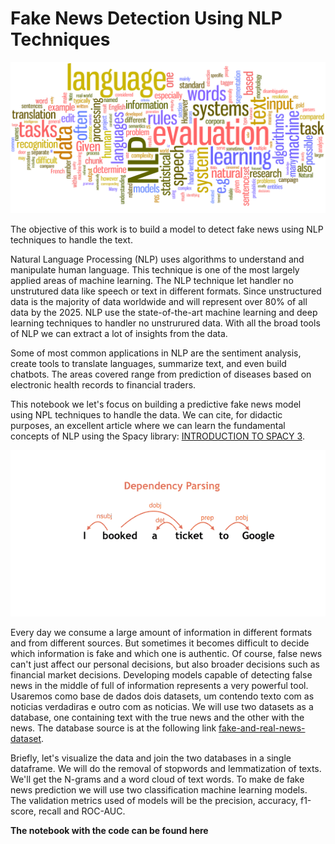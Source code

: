 # Fake News Detection Using NLP Techniques
![nlp](https://github.com/RondinellyMorais/Fake_News_Detection_using_NLP/blob/master/nlp.jpg)

The objective of this work is to build a model to detect fake news using NLP techniques to handle the text.

Natural Language Processing (NLP) uses algorithms to understand and manipulate human language. This technique is one of the most largely applied areas of machine learning. The NLP technique let handler no unstrutured data like speech or text in different formats. Since unstructured data is the majority of data worldwide and will represent over 80% of all data by the 2025. NLP use the state-of-the-art machine learning and deep learning techniques to handler no unstrurured data. With all the broad tools of NLP we can extract a lot of insights from the data. 

Some of most common applications in NLP are the sentiment analysis, create tools to translate languages, summarize text, and even build chatbots. The areas covered range from  prediction of diseases based on electronic health records to  financial traders. 

This notebook we let's focus on building a predictive fake news model using NPL techniques to handle the data. We can cite, for didactic purposes, an excellent article where we can learn the fundamental concepts of NLP using the Spacy library: [INTRODUCTION TO SPACY 3](http://spacy.pythonhumanities.com/intro.html).

![REN](https://github.com/RondinellyMorais/Fake_News_Detection_using_NLP/blob/master/REN.gif)

Every day we consume a large amount of information in different formats and from different sources. But sometimes it becomes difficult to decide which information is fake and which one is authentic. Of course, false news can't just affect our personal decisions, but also broader decisions such as financial market decisions. Developing models capable of detecting false news in the middle of full of information represents a very powerful tool. Usaremos como base de dados dois datasets, um contendo texto com as noticias verdadiras e outro com as noticias. We will use two datasets as a database, one containing text with the true news and the other with the news. The database source is at the following link [fake-and-real-news-dataset](https://www.kaggle.com/clmentbisaillon/fake-and-real-news-dataset).

Briefly, let's visualize the data and join the two databases in a single dataframe. We will do the removal of stopwords and lemmatization of texts. We'll get the N-grams and a word cloud of text words. To make de fake news prediction we will use two classification machine learning models. The validation metrics used of models will be the precision, accuracy, f1-score, recall and ROC-AUC. 

**The notebook with the code can be found here**
